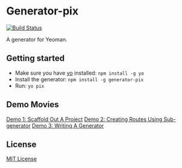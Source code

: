 # Generator-pix
[![Build Status](https://secure.travis-ci.org/mu574n6/generator-pix.png?branch=master)](https://travis-ci.org/mu574n6/generator-pix)

A generator for Yeoman.

## Getting started
- Make sure you have [yo](https://github.com/yeoman/yo) installed:
    `npm install -g yo`
- Install the generator: `npm install -g generator-pix`
- Run: `yo pix`

## Demo Movies
[Demo 1: Scaffold Out A Project](http://youtu.be/0duXfsr6uOc)
[Demo 2: Creating Routes Using Sub-generator](http://youtu.be/jvIOuALlnjM)
[Demo 3: Writing A Generator](http://youtu.be/8ysBiN0Zw-4)

## License
[MIT License](http://en.wikipedia.org/wiki/MIT_License)
